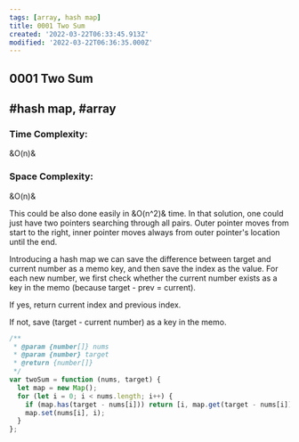 ```yaml
---
tags: [array, hash map]
title: 0001 Two Sum
created: '2022-03-22T06:33:45.913Z'
modified: '2022-03-22T06:36:35.000Z'
---
```


## 0001 Two Sum

## #hash map, #array

### Time Complexity: 

&O(n)&

### Space Complexity: 

&O(n)&

This could be also done easily in &O(n^2)& time. In that solution, one could just have two pointers searching through all pairs. Outer pointer moves from start to the right, inner pointer moves always from outer pointer's location until the end.

Introducing a hash map we can save the difference between target and current number as a memo key, and then save the index as the value. For each new number, we first check whether the current number exists as a key in the memo (because target - prev = current).

If yes, return current index and previous index.

If not, save (target - current number) as a key in the memo.

```js
/**
 * @param {number[]} nums
 * @param {number} target
 * @return {number[]}
 */
var twoSum = function (nums, target) {
  let map = new Map();
  for (let i = 0; i < nums.length; i++) {
    if (map.has(target - nums[i])) return [i, map.get(target - nums[i])];
    map.set(nums[i], i);
  }
};
```
